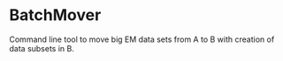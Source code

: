 # BatchMover
Command line tool to move big EM data sets from A to B with creation of data subsets in B.
